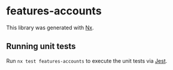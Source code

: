 # features-accounts

This library was generated with [Nx](https://nx.dev).

## Running unit tests

Run `nx test features-accounts` to execute the unit tests via [Jest](https://jestjs.io).
